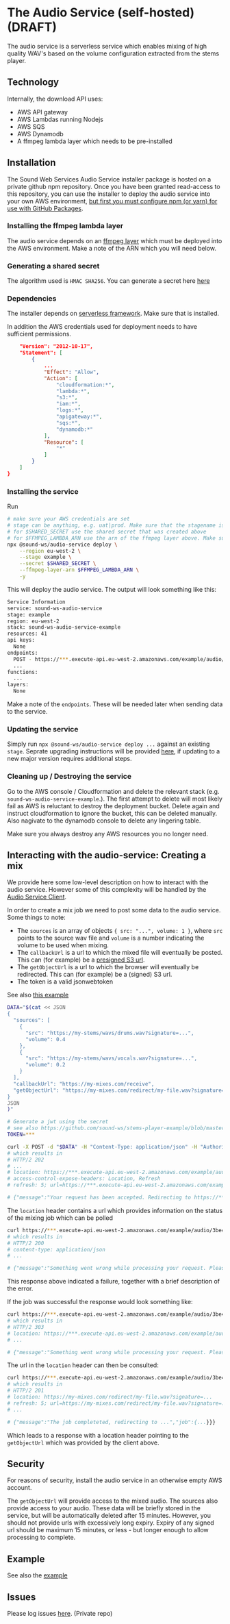 # The Audio Service (self-hosted) (DRAFT)

The audio service is a serverless service which enables mixing of high quality WAV's based on the volume configuration extracted from the stems player.

## Technology

Internally, the download API uses:

- AWS API gateway
- AWS Lambdas running Nodejs
- AWS SQS
- AWS Dynamodb
- A ffmpeg lambda layer which needs to be pre-installed

## Installation

The Sound Web Services Audio Service installer package is hosted on a private github npm repository. Once you have been granted read-access to this repository, you can use the installer to deploy the audio service into your own AWS environment, [but first you must configure npm (or yarn) for use with GitHub Packages](using-github-packages.md).

### Installing the ffmpeg lambda layer

The audio service depends on an [ffmpeg layer](https://serverlessrepo.aws.amazon.com/applications/arn:aws:serverlessrepo:us-east-1:145266761615:applications~ffmpeg-lambda-layer) which must be deployed into the AWS environment. Make a note of the ARN which you will need below.

### Generating a shared secret

The algorithm used is `HMAC SHA256`. You can generate a secret here [here](https://cryptii.com/pipes/hmac)

### Dependencies

The installer depends on [serverless framework](https://www.serverless.com). Make sure that is installed.

In addition the AWS credentials used for deployment needs to have sufficient permissions.

```json
    "Version": "2012-10-17",
    "Statement": [
        {
            ...
            "Effect": "Allow",
            "Action": [
                "cloudformation:*",
                "lambda:*",
                "s3:*",
                "iam:*",
                "logs:*",
                "apigateway:*",
                "sqs:*",
                "dynamodb:*"
            ],
            "Resource": [
                "*"
            ]
        }
    ]
}
```

### Installing the service

Run

```bash
# make sure your AWS credentials are set
# stage can be anything, e.g. uat|prod. Make sure that the stagename is not longer than 8 chars as AWS has lenght constraints on the names of the resources.
# for $SHARED_SECRET use the shared secret that was created above
# for $FFMPEG_LAMBDA_ARN use the arn of the ffmpeg layer above. Make sure the lambda layer is in the same region as where you're deploying your service.
npx @sound-ws/audio-service deploy \
    --region eu-west-2 \
    --stage example \
    --secret $SHARED_SECRET \
    --ffmpeg-layer-arn $FFMPEG_LAMBDA_ARN \
    -y
```

This will deploy the audio service. The output will look something like this:

```bash
Service Information
service: sound-ws-audio-service
stage: example
region: eu-west-2
stack: sound-ws-audio-service-example
resources: 41
api keys:
  None
endpoints:
  POST - https://***.execute-api.eu-west-2.amazonaws.com/example/audio/create-mix
  ...
functions:
  ...
layers:
  None
```

Make a note of the `endpoints`. These will be needed later when sending data to the service.

### Updating the service

Simply run `npx @sound-ws/audio-service deploy ...` against an existing `stage`. Seprate upgrading instructions will be provided [here](upgrading.md), if updating to a new major version requires additional steps.

### Cleaning up / Destroying the service

Go to the AWS console / Cloudformation and delete the relevant stack (e.g. `sound-ws-audio-service-example`.). The first attempt to delete will most likely fail as AWS is reluctant to destroy the deployment bucket. Delete again and instruct cloudformation to ignore the bucket, this can be deleted manually. Also nagivate to the dynamodb console to delete any lingering table.

Make sure you always destroy any AWS resources you no longer need.

## Interacting with the audio-service: Creating a mix

We provide here some low-level description on how to interact with the audio service. However some of this complexity will be handled by the [Audio Service Client](https://github.com/sound-ws/audio-service-client).

In order to create a mix job we need to post some data to the audio service. Some things to note:

- The `sources` is an array of objects `{ src: "...", volume: 1 }`, where `src` points to the source wav file and `volume` is a number indicating the volume to be used when mixing.
- The `callbackUrl` is a url to which the mixed file will eventually be posted. This can (for example) be a [presigned S3 url](https://docs.aws.amazon.com/AmazonS3/latest/dev/PresignedUrlUploadObject.html).
- The `getObjectUrl` is a url to which the browser will eventually be redirected. This can (for example) be a (signed) S3 url.
- The token is a valid jsonwebtoken

See also [this example](https://github.com/sound-ws/stems-player-example/blob/master/examples/server/handle-download.js)

```bash
DATA="$(cat << JSON
{
  "sources": [
    {
      "src": "https://my-stems/wavs/drums.wav?signature=...",
      "volume": 0.4
    },
    {
      "src": "https://my-stems/wavs/vocals.wav?signature=...",
      "volume": 0.2
    }
  ],
  "callbackUrl": "https://my-mixes.com/receive",
  "getObjectUrl": "https://my-mixes.com/redirect/my-file.wav?signature=..."
}
JSON
)"

# Generate a jwt using the secret
# see also https://github.com/sound-ws/stems-player-example/blob/master/examples/server/handle-download.js for an example
TOKEN=***

curl -X POST -d "$DATA" -H "Content-Type: application/json" -H "Authorization: Bearer $TOKEN" https://vyprqjhbc4.execute-api.eu-west-2.amazonaws.com/example/audio/create-mix -i
# which results in
# HTTP/2 202
# ...
# location: https://***.execute-api.eu-west-2.amazonaws.com/example/audio/1eb73580-d65c-11ea-914e-c3cb25a88108/status?token=***
# access-control-expose-headers: Location, Refresh
# refresh: 5; url=https://***.execute-api.eu-west-2.amazonaws.com/example/audio/1eb73580-d65c-11ea-914e-c3cb25a88108/status?token=***

# {"message":"Your request has been accepted. Redirecting to https://***.execute-api.eu-west-2.amazonaws.com/example/audio/1eb73580-d65c-11ea-914e-c3cb25a88108/status?token=*** in 5 seconds.","job":{"uuid":"1eb73580-d65c-11ea-914e-c3cb25a88108","status":"STATUS_QUEUED","createdAt":"Tue, 04 Aug 2020 14:09:32 GMT","completedAt":null,"timeTaken":null}}

```

The `location` header contains a url which provides information on the status of the mixing job which can be polled

```bash
curl https://***.execute-api.eu-west-2.amazonaws.com/example/audio/3be429e0-d65e-11ea-8aa7-a5222775c1c3/status?token=*** -i
# which results in
# HTTP/2 200
# content-type: application/json
# ...

# {"message":"Something went wrong while processing your request. Please try again later.","job":{"uuid":"3be429e0-d65e-11ea-8aa7-a5222775c1c3","status":"STATUS_FAILED","createdAt":"Tue, 04 Aug 2020 14:24:40 GMT","completedAt":"Tue, 04 Aug 2020 14:24:43 GMT","timeTaken":2574,"error":{"description":"The audio could not be processed","code":6}}}
```

This response above indicated a failure, together with a brief description of the error.

If the job was successful the response would look something like:

```bash
curl https://***.execute-api.eu-west-2.amazonaws.com/example/audio/3be429e0-d65e-11ea-8aa7-a5222775c1c3/status?token=*** -i
# which results in
# HTTP/2 303
# location: https://***.execute-api.eu-west-2.amazonaws.com/example/audio/1eb73580-d65c-11ea-914e-c3cb25a88108?token=***
# ...

# {"message":"Something went wrong while processing your request. Please try again later.","job":{...}}}
```

The url in the `location` header can then be consulted:

```bash
curl https://***.execute-api.eu-west-2.amazonaws.com/example/audio/3be429e0-d65e-11ea-8aa7-a5222775c1c3?token=*** -i
# which results in
# HTTP/2 201
# location: https://my-mixes.com/redirect/my-file.wav?signature=...
# refresh: 5; url=https://my-mixes.com/redirect/my-file.wav?signature=...
# ...

# {"message":"The job completeted, redirecting to ...","job":{...}}}
```

Which leads to a response with a location header pointing to the `getObjectUrl` which was provided by the client above.

## Security

For reasons of security, install the audio service in an otherwise empty AWS account.

The `getObjectUrl` will provide access to the mixed audio. The sources also provide access to your audio. These data will be briefly stored in the service, but will be automatically deleted after 15 minutes.
However, you should not provide urls with excessively long expiry. Expiry of any signed url should be maximum 15 minutes, or less - but longer enough to allow processing to complete.

## Example

See also the [example](https://github.com/sound-ws/stems-player-example)

## Issues

Please log issues [here](https://github.com/sound-ws/audio-service/issues). (Private repo)
